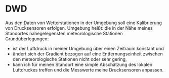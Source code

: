 # DWD
Aus den Daten von Wetterstationen in der Umgebung soll eine Kalibrierung von Drucksensoren erfolgen.
Umgebung heißt: die in der Nähe meines Standortes nahegelegensten meteorologische Stationen
Grundüberlegungen: 
- ist der Luftdruck in meiner Umgebung über einen Zeitraum konstant und 
- ändert sich der Gradient bezogen auf eine Entfernungseinheit zwischen den meteorologische Stationen nicht oder sehr gering,
- kann ich für meinen Standort eine simple Abschätzung des lokalen Luftdruckes treffen und die Messwerte meine Drucksensoren anpassen.
